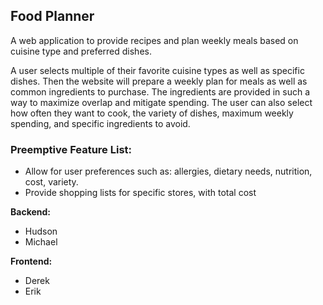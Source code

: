 ## Food Planner

A web application to provide recipes and plan weekly meals based on cuisine type and preferred dishes.

A user selects multiple of their favorite cuisine types as well as specific dishes. Then the website will prepare a weekly plan for meals as well as common ingredients to purchase. The ingredients are provided in such a way to maximize overlap and mitigate spending. The user can also select how often they want to cook, the variety of dishes, maximum weekly spending, and specific ingredients to avoid.

### Preemptive Feature List:
- Allow for user preferences such as: allergies, dietary needs, nutrition, cost, variety.
- Provide shopping lists for specific stores, with total cost

**Backend:**
- Hudson
- Michael

**Frontend:**
- Derek
- Erik
